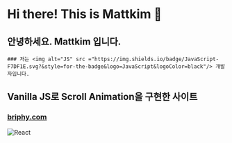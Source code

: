 # Hi there! This is Mattkim 👋
  ## 안녕하세요. Mattkim 입니다.
    ### 저는 <img alt="JS" src ="https://img.shields.io/badge/JavaScript-F7DF1E.svg?&style=for-the-badge&logo=JavaScript&logoColor=black"/> 개발자입니다.
  
  
## Vanilla JS로 Scroll Animation을 구현한 사이트
### <a href="https://www.briphy.com" target="_blank">briphy.com</a>


<img alt="React" src ="https://img.shields.io/badge/React-61DAFB.svg?&style=for-the-badge&logo=React&logoColor=black"/>

<!--
**kisonKim/kisonkim** is a ✨ _special_ ✨ repository because its `README.md` (this file) appears on your GitHub profile.

Here are some ideas to get you started:

- 🔭 I’m currently working on ...
- 🌱 I’m currently learning ...
- 👯 I’m looking to collaborate on ...
- 🤔 I’m looking for help with ...
- 💬 Ask me about ...
- 📫 How to reach me: ...
- 😄 Pronouns: ...
- ⚡ Fun fact: ...
-->

<!-- <a href="www.briphy.com" target="_blank"><img src="https://img.shields.io/badge/ReactJS-#000000?style=plastic&logo=React&logoColor=#61DAFB"/></a> -->

